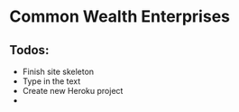 Common Wealth Enterprises
=========================

Todos:
-----
* Finish site skeleton
* Type in the text
* Create new Heroku project
* 
